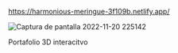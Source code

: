 https://harmonious-meringue-3f109b.netlify.app/

![Captura de pantalla 2022-11-20 225142](https://user-images.githubusercontent.com/73798412/202969678-5a37a512-43e9-48b7-9515-a15048c224d2.jpg)

Portafolio 3D interacitvo 
